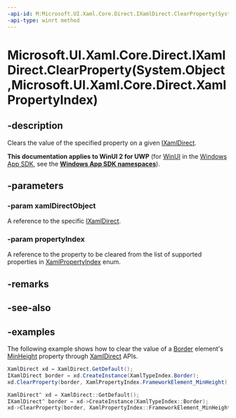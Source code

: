 ```yaml
---
-api-id: M:Microsoft.UI.Xaml.Core.Direct.IXamlDirect.ClearProperty(System.Object,Microsoft.UI.Xaml.Core.Direct.XamlPropertyIndex)
-api-type: winrt method
---
```


# Microsoft.UI.Xaml.Core.Direct.IXamlDirect.ClearProperty(System.Object,Microsoft.UI.Xaml.Core.Direct.XamlPropertyIndex)

<!--
public void ClearProperty (object xamlDirectObject, Microsoft.UI.Xaml.Core.Direct.XamlPropertyIndex propertyIndex);
-->


## -description

Clears the value of the specified property on a given [IXamlDirect](ixamldirect.md).

**This documentation applies to WinUI 2 for UWP** (for [WinUI](/windows/apps/winui/winui3/) in the [Windows App SDK](/windows/apps/windows-app-sdk/), see the **[Windows App SDK namespaces](/windows/windows-app-sdk/api/winrt/)**).

## -parameters

### -param xamlDirectObject

A reference to the specific [IXamlDirect](ixamldirect.md).

### -param propertyIndex

A reference to the property to be cleared from the list of supported properties in [XamlPropertyIndex](xamlpropertyindex.md) enum.

## -remarks

## -see-also

## -examples

The following example shows how to clear the value of a [Border](/uwp/api/windows.ui.xaml.controls.border) element's [MinHeight](/uwp/api/windows.ui.xaml.frameworkelement.minheight) property through [XamlDirect](xamldirect.md) APIs.

```C#
XamlDirect xd = XamlDirect.GetDefault();
IXamlDirect border = xd.CreateInstance(XamlTypeIndex.Border);
xd.ClearProperty(border, XamlPropertyIndex.FrameworkElement_MinHeight);
```

```CPP
XamlDirect^ xd = XamlDirect::GetDefault();
IXamlDirect^ border = xd->CreateInstance(XamlTypeIndex::Border);
xd->ClearProperty(border, XamlPropertyIndex::FrameworkElement_MinHeight);
```
